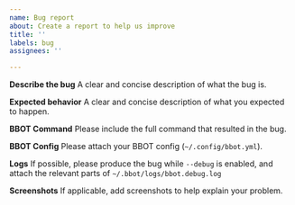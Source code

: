 ```yaml
---
name: Bug report
about: Create a report to help us improve
title: ''
labels: bug
assignees: ''

---
```


**Describe the bug**
A clear and concise description of what the bug is.

**Expected behavior**
A clear and concise description of what you expected to happen.

**BBOT Command**
Please include the full command that resulted in the bug.

**BBOT Config**
Please attach your BBOT config (`~/.config/bbot.yml`).

**Logs**
If possible, please produce the bug while `--debug` is enabled, and attach the relevant parts of `~/.bbot/logs/bbot.debug.log`

**Screenshots**
If applicable, add screenshots to help explain your problem.

